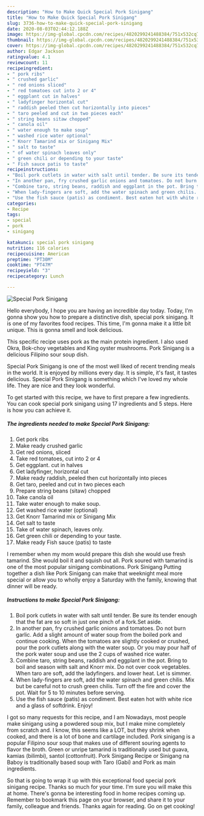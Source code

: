 ```yaml
---
description: "How to Make Quick Special Pork Sinigang"
title: "How to Make Quick Special Pork Sinigang"
slug: 3736-how-to-make-quick-special-pork-sinigang
date: 2020-08-03T02:44:12.188Z
image: https://img-global.cpcdn.com/recipes/4820299241488384/751x532cq70/special-pork-sinigang-recipe-main-photo.jpg
thumbnail: https://img-global.cpcdn.com/recipes/4820299241488384/751x532cq70/special-pork-sinigang-recipe-main-photo.jpg
cover: https://img-global.cpcdn.com/recipes/4820299241488384/751x532cq70/special-pork-sinigang-recipe-main-photo.jpg
author: Edgar Jackson
ratingvalue: 4.1
reviewcount: 11
recipeingredient:
- " pork ribs"
- " crushed garlic"
- " red onions sliced"
- " red tomatoes cut into 2 or 4"
- " eggplant cut in halves"
- " ladyfinger horizontal cut"
- " raddish peeled then cut horizontally into pieces"
- " taro peeled and cut in two pieces each"
- " string beans sitaw chopped"
- " canola oil"
- " water enough to make soup"
- " washed rice water optional"
- " Knorr Tamarind mix or Sinigang Mix"
- " salt to taste"
- " of water spinach leaves only"
- " green chili or depending to your taste"
- " Fish sauce patis to taste"
recipeinstructions:
- "Boil pork cutlets in water with salt until tender. Be sure its tender enough that the fat are so soft in just one pinch of a fork.Set aside."
- "In another pan, fry crushed garlic onions and tomatoes. Do not burn garlic. Add a slight amount of water soup from the boiled pork and continue cooking. When the tomatoes are slightly cooked or crushed, pour the pork cutlets along with the water soup. Or you may pour half of the pork water soup and use the 2 cups of washed rice water."
- "Combine taro, string beans, raddish and eggplant in the pot. Bring to boil and season with salt and Knorr mix. Do not over cook vegetables. When taro are soft, add the ladyfingers. and lower heat. Let is simmer."
- "When lady-fingers are soft, add the water spinach and green chilis. Mix but be careful not to crush green chilis. Turn off the fire and cover the pot. Wait for 5 to 10 minutes before serving."
- "Use the fish sauce (patis) as condiment. Best eaten hot with white rice and a glass of softdrink. Enjoy!"
categories:
- Recipe
tags:
- special
- pork
- sinigang

katakunci: special pork sinigang 
nutrition: 116 calories
recipecuisine: American
preptime: "PT30M"
cooktime: "PT47M"
recipeyield: "3"
recipecategory: Lunch

---
```



![Special Pork Sinigang](https://img-global.cpcdn.com/recipes/4820299241488384/751x532cq70/special-pork-sinigang-recipe-main-photo.jpg)

Hello everybody, I hope you are having an incredible day today. Today, I'm gonna show you how to prepare a distinctive dish, special pork sinigang. It is one of my favorites food recipes. This time, I'm gonna make it a little bit unique. This is gonna smell and look delicious.

This specific recipe uses pork as the main protein ingredient. I also used Okra, Bok-choy vegetables and King oyster mushrooms. Pork Sinigang is a delicious Filipino sour soup dish.

Special Pork Sinigang is one of the most well liked of recent trending meals in the world. It is enjoyed by millions every day. It is simple, it's fast, it tastes delicious. Special Pork Sinigang is something which I've loved my whole life. They are nice and they look wonderful.


To get started with this recipe, we have to first prepare a few ingredients. You can cook special pork sinigang using 17 ingredients and 5 steps. Here is how you can achieve it.

<!--inarticleads1-->

##### The ingredients needed to make Special Pork Sinigang:

1. Get  pork ribs
1. Make ready  crushed garlic
1. Get  red onions, sliced
1. Take  red tomatoes, cut into 2 or 4
1. Get  eggplant. cut in halves
1. Get  ladyfinger, horizontal cut
1. Make ready  raddish, peeled then cut horizontally into pieces
1. Get  taro, peeled and cut in two pieces each
1. Prepare  string beans (sitaw) chopped
1. Take  canola oil
1. Take  water enough to make soup.
1. Get  washed rice water (optional)
1. Get  Knorr Tamarind mix or Sinigang Mix
1. Get  salt to taste
1. Take  of water spinach, leaves only.
1. Get  green chili or depending to your taste.
1. Make ready  Fish sauce (patis) to taste


I remember when my mom would prepare this dish she would use fresh tamarind. She would boil it and squish out all. Pork soured with tamarind is one of the most popular sinigang combinations. Pork Sinigang Putting together a dish like Pork Sinigang can make that weeknight meal more special or allow you to wholly enjoy a Saturday with the family, knowing that dinner will be ready. 

<!--inarticleads2-->

##### Instructions to make Special Pork Sinigang:

1. Boil pork cutlets in water with salt until tender. Be sure its tender enough that the fat are so soft in just one pinch of a fork.Set aside.
1. In another pan, fry crushed garlic onions and tomatoes. Do not burn garlic. Add a slight amount of water soup from the boiled pork and continue cooking. When the tomatoes are slightly cooked or crushed, pour the pork cutlets along with the water soup. Or you may pour half of the pork water soup and use the 2 cups of washed rice water.
1. Combine taro, string beans, raddish and eggplant in the pot. Bring to boil and season with salt and Knorr mix. Do not over cook vegetables. When taro are soft, add the ladyfingers. and lower heat. Let is simmer.
1. When lady-fingers are soft, add the water spinach and green chilis. Mix but be careful not to crush green chilis. Turn off the fire and cover the pot. Wait for 5 to 10 minutes before serving.
1. Use the fish sauce (patis) as condiment. Best eaten hot with white rice and a glass of softdrink. Enjoy!


I got so many requests for this recipe, and I am Nowadays, most people make sinigang using a powdered soup mix, but I make mine completely from scratch and. I know, this seems like a LOT, but they shrink when cooked, and there is a lot of bone and cartilage included. Pork sinigang is a popular Filipino sour soup that makes use of different souring agents to flavor the broth. Green or unripe tamarind is traditionally used but guava, kamias (bilimbi), santol (cottonfruit). Pork Sinigang Recipe or Sinigang na Baboy is traditionally based soup with Taro (Gabi) and Pork as main ingredients. 

So that is going to wrap it up with this exceptional food special pork sinigang recipe. Thanks so much for your time. I'm sure you will make this at home. There's gonna be interesting food in home recipes coming up. Remember to bookmark this page on your browser, and share it to your family, colleague and friends. Thanks again for reading. Go on get cooking!
